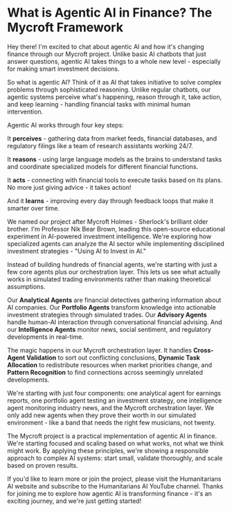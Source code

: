 # What is Agentic AI in Finance? The Mycroft Framework

Hey there! I'm excited to chat about agentic AI and how it's changing finance through our Mycroft project. Unlike basic AI chatbots that just answer questions, agentic AI takes things to a whole new level - especially for making smart investment decisions.

So what is agentic AI? Think of it as AI that takes initiative to solve complex problems through sophisticated reasoning. Unlike regular chatbots, our agentic systems perceive what's happening, reason through it, take action, and keep learning - handling financial tasks with minimal human intervention.

Agentic AI works through four key steps:

It **perceives** - gathering data from market feeds, financial databases, and regulatory filings like a team of research assistants working 24/7.

It **reasons** - using large language models as the brains to understand tasks and coordinate specialized models for different financial functions.

It **acts** - connecting with financial tools to execute tasks based on its plans. No more just giving advice - it takes action!

And it **learns** - improving every day through feedback loops that make it smarter over time.

We named our project after Mycroft Holmes - Sherlock's brilliant older brother. I'm Professor Nik Bear Brown, leading this open-source educational experiment in AI-powered investment intelligence. We're exploring how specialized agents can analyze the AI sector while implementing disciplined investment strategies - "Using AI to Invest in AI."

Instead of building hundreds of financial agents, we're starting with just a few core agents plus our orchestration layer. This lets us see what actually works in simulated trading environments rather than making theoretical assumptions.

Our **Analytical Agents** are financial detectives gathering information about AI companies. Our **Portfolio Agents** transform knowledge into actionable investment strategies through simulated trades. Our **Advisory Agents** handle human-AI interaction through conversational financial advising. And our **Intelligence Agents** monitor news, social sentiment, and regulatory developments in real-time.

The magic happens in our Mycroft orchestration layer. It handles **Cross-Agent Validation** to sort out conflicting conclusions, **Dynamic Task Allocation** to redistribute resources when market priorities change, and **Pattern Recognition** to find connections across seemingly unrelated developments.

We're starting with just four components: one analytical agent for earnings reports, one portfolio agent testing an investment strategy, one intelligence agent monitoring industry news, and the Mycroft orchestration layer. We only add new agents when they prove their worth in our simulated environment - like a band that needs the right few musicians, not twenty.

The Mycroft project is a practical implementation of agentic AI in finance. We're starting focused and scaling based on what works, not what we think might work. By applying these principles, we're showing a responsible approach to complex AI systems: start small, validate thoroughly, and scale based on proven results.

If you'd like to learn more or join the project, please visit the Humanitarians AI website and subscribe to the Humanitarians AI YouTube channel. Thanks for joining me to explore how agentic AI is transforming finance - it's an exciting journey, and we're just getting started!
